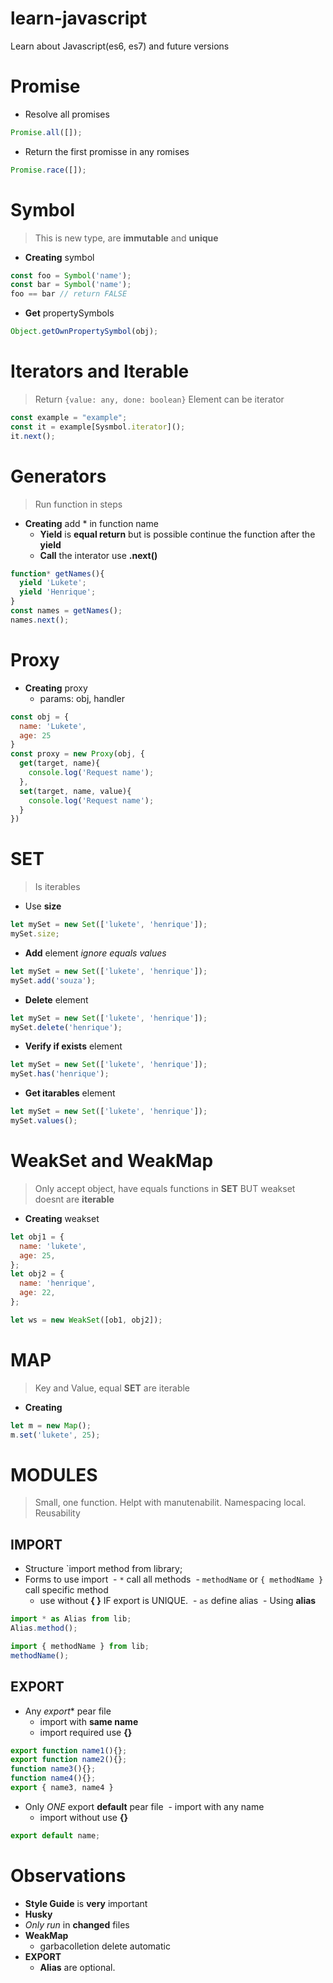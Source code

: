 # learn-javascript
Learn about Javascript(es6, es7) and future versions


# Promise
- Resolve all promises
```javascript
Promise.all([]);
```
- Return the first promisse in any romises
```javascript
Promise.race([]);
```

# Symbol
> This is new type, are **immutable** and **unique**

- **Creating** symbol

```javascript
const foo = Symbol('name');
const bar = Symbol('name');
foo == bar // return FALSE
```

- **Get** propertySymbols
```javascript
Object.getOwnPropertySymbol(obj);
```

# Iterators and Iterable
> Return `{value: any, done: boolean}`
> Element can be iterator
```javascript
const example = "example";
const it = example[Sysmbol.iterator]();
it.next();
```

# Generators
> Run function in steps
- **Creating** add * in function name 
  - **Yield** is **equal return** but is possible continue the function after the **yield** 
  - **Call** the interator use **.next()**
```javascript
function* getNames(){
  yield 'Lukete';
  yield 'Henrique';
}
const names = getNames();
names.next();
```

# Proxy
- **Creating** proxy
  - params: obj, handler
```javascript
const obj = {
  name: 'Lukete',
  age: 25
}
const proxy = new Proxy(obj, {
  get(target, name){
    console.log('Request name');
  },
  set(target, name, value){
    console.log('Request name');
  }
})
```

# SET
> Is iterables

- Use **size**
```javascript
let mySet = new Set(['lukete', 'henrique']);
mySet.size;
```

- **Add** element _ignore equals values_
```javascript
let mySet = new Set(['lukete', 'henrique']);
mySet.add('souza');
```

- **Delete** element
```javascript
let mySet = new Set(['lukete', 'henrique']);
mySet.delete('henrique');
```

- **Verify if exists** element
```javascript
let mySet = new Set(['lukete', 'henrique']);
mySet.has('henrique');
```

- **Get itarables** element
```javascript
let mySet = new Set(['lukete', 'henrique']);
mySet.values();
```

# WeakSet and WeakMap
> Only accept object, have equals functions in **SET** BUT weakset doesnt are **iterable**

- **Creating** weakset
```javascript
let obj1 = {
  name: 'lukete',
  age: 25,
};
let obj2 = {
  name: 'henrique',
  age: 22,
};

let ws = new WeakSet([ob1, obj2]);
```

# MAP
> Key and Value, equal **SET** are iterable
- **Creating** 
```javascript
let m = new Map();
m.set('lukete', 25);
```

# MODULES
> Small, one function. Helpt with manutenabilit. Namespacing local. Reusability

## IMPORT
- Structure `import method from library;
- Forms to use import
  - ```*``` call all methods
  - ```methodName```  or ```{ methodName }``` call specific method
    - use without **{ }** IF export is UNIQUE.
  - ```as``` define alias 
  - Using **alias**
```javascript
import * as Alias from lib;
Alias.method();

import { methodName } from lib;
methodName();
```

## EXPORT
- Any *export** pear file
  - import with **same name**
  - import required use **{}**
```javascript
export function name1(){};
export function name2(){};
function name3(){};
function name4(){};
export { name3, name4 }
```
- Only _ONE_ export **default** pear file
  - import with any name
  - import without use **{}**
```javascript
export default name;
```




# Observations
- **Style Guide** is **very** important
-  **Husky**
  - _Only run_ in **changed** files
- **WeakMap**
  - garbacolletion delete automatic 
- **EXPORT**
  - **Alias** are optional.
